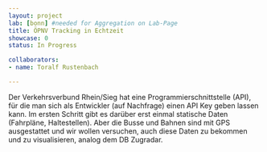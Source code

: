 ```yaml
---
layout: project
lab: [bonn] #needed for Aggregation on Lab-Page
title: ÖPNV Tracking in Echtzeit
showcase: 0
status: In Progress

collaborators:
- name: Toralf Rustenbach

---
```


Der Verkehrsverbund Rhein/Sieg hat eine Programmierschnittstelle (API), für die man sich als Entwickler (auf Nachfrage) einen API Key geben lassen kann.
Im ersten Schritt gibt es darüber erst einmal statische Daten (Fahrpläne, Haltestellen). Aber die Busse und Bahnen sind mit GPS ausgestattet und wir wollen versuchen, auch diese Daten zu bekommen und zu visualisieren, analog dem DB Zugradar.
